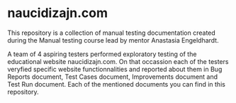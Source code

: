 # naucidizajn.com
This repository is a collection of manual testing documentation created during the Manual testing course lead by mentor Anastasia Engeldhardt.

A team of 4 aspiring testers performed exploratory testing of the educational website naucidizajn.com. 
On that occassion each of the testers veryfied specific website functionnalities and reported about them in 
Bug Reports document, Test Cases document, Improvements document and Test Run document.
Each of the mentioned documents you can find in this repository.  
 
